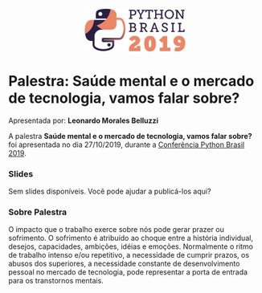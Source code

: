 <p align="center"><img src="../../logo_python_brasil_2019-01.svg" width="200"></p>

# Palestra: Saúde mental e o mercado de tecnologia, vamos falar sobre?
Apresentada por: **Leonardo Morales Belluzzi**


A palestra **Saúde mental e o mercado de tecnologia, vamos falar sobre?** foi apresentada no dia 27/10/2019, durante a [Conferência Python Brasil 2019](http://2019.pythonbrasil.org.br).



### Slides

Sem slides disponíveis. Você pode ajudar a publicá-los aqui?



### Sobre Palestra
O impacto que o trabalho exerce sobre nós pode gerar prazer ou sofrimento. O sofrimento é atribuído ao choque entre a história individual, desejos, capacidades, ambições, idéias e emoções. Normalmente o ritmo de trabalho intenso e/ou repetitivo, a necessidade de cumprir prazos, os abusos dos superiores, a necessidade constante de desenvolvimento pessoal no mercado de tecnologia, pode representar a porta de entrada para os transtornos mentais.




